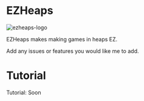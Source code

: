 # EZHeaps
![ezheaps-logo](https://github.com/SabeDoesThings/EZHeaps/assets/122580233/1771b724-d4bd-4fc5-83fd-b94599d1133b)

EZHeaps makes making games in heaps EZ.

Add any issues or features you would like me to add.

# Tutorial
Tutorial: Soon

